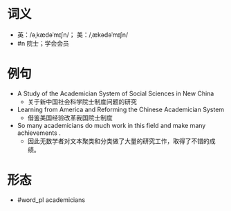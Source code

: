 # 词义
- 英：/əˌkædəˈmɪʃn/； 美：/ˌækədəˈmɪʃn/
- #n 院士；学会会员
# 例句
- A Study of the Academician System of Social Sciences in New China
	- 关于新中国社会科学院士制度问题的研究
- Learning from America and Reforming the Chinese Academician System
	- 借鉴美国经验改革我国院士制度
- So many academicians do much work in this field and make many achievements .
	- 因此无数学者对文本聚类和分类做了大量的研究工作，取得了不错的成绩。
# 形态
- #word_pl academicians
